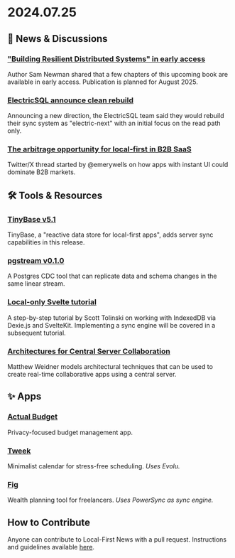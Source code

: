 # 2024.07.25

## 📰 News & Discussions 

### ["Building Resilient Distributed Systems" in early access](https://samnewman.io/books/building-resilient-distributed-systems/)
Author Sam Newman shared that a few chapters of this upcoming book are available in early access. Publication is planned for August 2025.

### [ElectricSQL announce clean rebuild](https://next.electric-sql.com/about)
Announcing a new direction, the ElectricSQL team said they would rebuild their sync system as "electric-next" with an initial focus on the read path only.

### [The arbitrage opportunity for local-first in B2B SaaS](https://x.com/emerywells/status/1813265037454451039)
Twitter/X thread started by @emerywells on how apps with instant UI could dominate B2B markets.


## 🛠️ Tools & Resources

### [TinyBase v5.1](https://tinybase.org/guides/releases/#v5-1)
TinyBase, a "reactive data store for local-first apps", adds server sync capabilities in this release.

### [pgstream v0.1.0](https://github.com/xataio/pgstream)
A Postgres CDC tool that can replicate data and schema changes in the same linear stream.

### [Local-only Svelte tutorial](https://www.youtube.com/watch?v=Qoqh9Mdmk80)
A step-by-step tutorial by Scott Tolinski on working with IndexedDB via Dexie.js and SvelteKit. Implementing a sync engine will be covered in a subsequent tutorial.

### [Architectures for Central Server Collaboration](https://mattweidner.com/2024/06/04/server-architectures.html)
Matthew Weidner models architectural techniques that can be used to create real-time collaborative apps using a central server.


## ✨ Apps

### [Actual Budget](https://actualbudget.com/docs/overview/syncing-across-devices/)
Privacy-focused budget management app.

### [Tweek](https://tweek.so/)
Minimalist calendar for stress-free scheduling.
_Uses Evolu._

### [Fig](https://figwealth.io/)
Wealth planning tool for freelancers.
_Uses PowerSync as sync engine._


## How to Contribute
Anyone can contribute to Local-First News with a pull request. Instructions and guidelines available [here](https://github.com/localfirstnews/localfirstnews).
